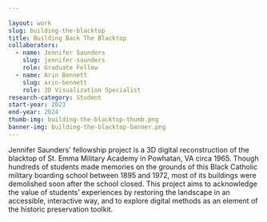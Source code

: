 ```yaml
---
    
layout: work
slug: building-the-blacktop
title: Building Back The Blacktop
collaborators: 
  - name: Jennifer Saunders
    slug: jennifer-saunders
    role: Graduate Fellow
  - name: Arin Bennett
    slug: arin-bennett
    role: 3D Visualization Specialist
research-category: Student
start-year: 2023
end-year: 2024
thumb-img: building-the-blacktop-thumb.png
banner-img: building-the-blacktop-banner.png
---
```

Jennifer Saunders' fellowship project is a 3D digital reconstruction of the blacktop of St. Emma Military Academy in Powhatan, VA circa 1965. Though hundreds of students made memories on the grounds of this Black Catholic military boarding school between 1895 and 1972, most of its buildings were demolished soon after the school closed. This project aims to acknowledge the value of students’ experiences by restoring the landscape in an accessible, interactive way, and to explore digital methods as an element of the historic preservation toolkit.